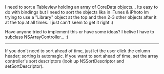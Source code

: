 I need to sort a Tableview holding an array of CoreData objects...
Its easy to do with bindings but I need to sort the objects lika in iTunes & iPhoto
Im trying to use a "Library" object at the top and then 2-3 other objects after it at the top at all times.
I just  can't seem to get it right :( 

Have anyone tried to implement this or have some ideas?
I belive I have to subclass NSArrayController... :)

----

If you don't need to sort ahead of time, just let the user click the column header; sorting is automagic. If you want to sort ahead of time, set the array controller's sort descriptors (look up NSSortDescriptor and setSortDescriptor).

